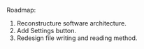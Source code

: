 Roadmap:<br/>
1. Reconstructure software architecture.<br/>
2. Add Settings button.<br/>
3. Redesign file writing and reading method.<br/>